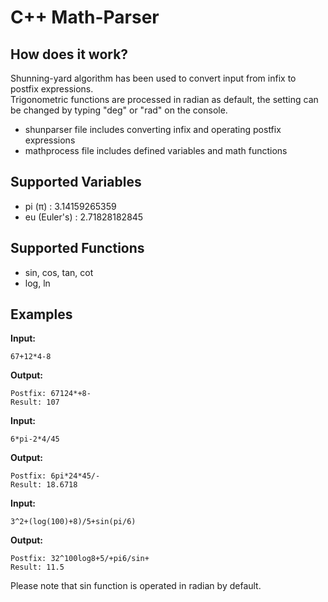 # C++ Math-Parser

## How does it work?
Shunning-yard algorithm has been used to convert input from infix to postfix expressions.\
Trigonometric functions are processed in radian as default, the setting can be changed by typing "deg" or "rad" on the console.
* shunparser file includes converting infix and operating postfix expressions
* mathprocess file includes defined variables and math functions

## Supported Variables
* pi (π) : 3.14159265359
* eu (Euler's) : 2.71828182845

## Supported Functions
* sin, cos, tan, cot
* log, ln

## Examples
__Input:__
```
67+12*4-8
```
__Output:__
```
Postfix: 67124*+8- 
Result: 107 
```
__Input:__ 
```
6*pi-2*4/45
```
__Output:__ 
```
Postfix: 6pi*24*45/- 
Result: 18.6718 
```
__Input:__ 
```
3^2+(log(100)+8)/5+sin(pi/6)
```
__Output:__ 
```
Postfix: 32^100log8+5/+pi6/sin+
Result: 11.5 
```
Please note that sin function is operated in radian by default.